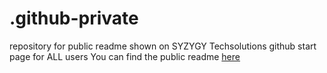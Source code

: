 # .github-private
repository for public readme shown on SYZYGY Techsolutions github start page for ALL users 
You can find the public readme [here](/profile/README.md)